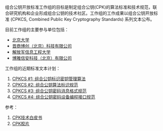 组合公钥开放标准工作组的目标是制定组合公钥(CPK)的算法标准和技术规范，联合研究机构和企业形成组合公钥的技术社区。工作组的工作成果以组合公钥开放标准 (CPKCS, Combined Public Key Cryptography Standards) 系列文本公布。

目前工作组的主要参与单位包括：

 - [北京大学](http://www.pku.edu.cn)
 - [晋商博创（北京）科技有限公司](http://www.com)
 - [解放军信息工程大学](http://zhaosheng.plaieu.edu.cn)
 - [博雅信安科技（北京）有限公司](http://www.boyasecurity.com)

工作组的近期标准文本计划：

 1. [CPKCS #1: 组合公钥标识密钥管理算法](http://combinedpublickey.org/drafts/cpkcs1.html)
 2. [CPKCS #2: 组合公钥算法标识规范](http://combinedpublickey.org/drafts/cpkcs2.html)
 3. [CPKCS #3: 组合公钥密码消息格式规范](http://combinedpublickey.org/drafts/cpkcs3.html)
 4. [CPKCS #4: 组合公钥密码设备编程接口规范](http://combinedpublickey.org/drafts/cpkcs4.html)

参考：

1. [CPK技术白皮书](https://github.com/CombinedPublicKey/Website/tree/master/docs)
2. [CPK胶片](https://github.com/CombinedPublicKey/Website/tree/master/slides)



